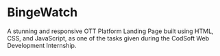 # BingeWatch

A stunning and responsive OTT Platform Landing Page built using HTML, CSS, and JavaScript, as one of the tasks given during the CodSoft Web Development Internship.
